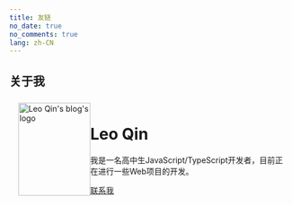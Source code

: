 ```yaml
---
title: 友链
no_date: true
no_comments: true
lang: zh-CN
---
```


## 关于我

<div class="container">
    <div class="card" style="display: grid; grid-template-columns: minmax(128px, 10%) 1fr; padding: 8px 16px;">
        <img src="/favicon.png" alt="Leo Qin's blog's logo" style="height: 100%; object-fit: contain;">
        <div>
            <h1>Leo Qin</h1>
            <p>我是一名高中生JavaScript/TypeScript开发者，目前正在进行一些Web项目的开发。</p>
            <div class="actions">
                <div class="right">
                    <a class="action-button-primary" href="mailto:lqn458@gmail.com">联系我</a>
                </div>
            </div>
        </div>
    </div>
</div>
